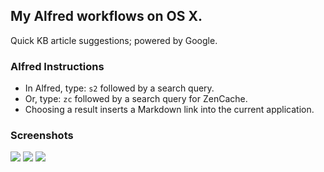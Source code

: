 ## My Alfred workflows on OS X.

Quick KB article suggestions; powered by Google.

### Alfred Instructions

- In Alfred, type: `s2` followed by a search query.
- Or, type: `zc` followed by a search query for ZenCache.
- Choosing a result inserts a Markdown link into the current application.

### Screenshots

![](https://www.filepicker.io/api/file/B8tOjhZjSuKkFt7HXScB#.png)
![](https://www.filepicker.io/api/file/kUiRYWUaRSO8iMRSB47f#.png)
![](https://www.filepicker.io/api/file/IK2RL3ZuTsKgrIUk7WGK#.png)